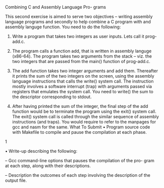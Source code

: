 Combining C and Assembly Language Pro-
grams

This second exercise is aimed to serve two objectives – writing assembly language
programs and secondly to help combine a C program with and assembly languge
function.
You need to do the following:

1. Write a program that takes two integers as user inputs. Lets call it prog-
add.c.

2. The program calls a function add, that is written in assembly languge
(x86-64). The program takes two arguments from the stack – viz. the two
integers that are passed from the main() function of prog-add.c.
3. The add function takes two integer arguments and add them. Thereafter
it prints the sum of the two integers on the screen, using the assembly
language instructions that calls the write() system call. The instruction
mostly involves a software interrupt (trap) with arguments passed via
registers that emulates the system call. You need to write() the sum to
the descriptor corresponding to stdout.
4. After having printed the sum of the integer, the final step of the add
function would be to terminate the program using the exit() system
call. The exit() system call is called through the similar sequence of
assembly instructions (and traps).
You would require to refer to the manpages for gcc and nasm for the same.
What To Submit
• Program source code with Makefile to compile and pause the compilation
at each phase.

1

• Write-up describing the following:

– Gcc command-line options that pauses the compilation of the pro-
gram at each step, along with their descriptions.

– Description the outcomes of each step involving the description of
the output file.
